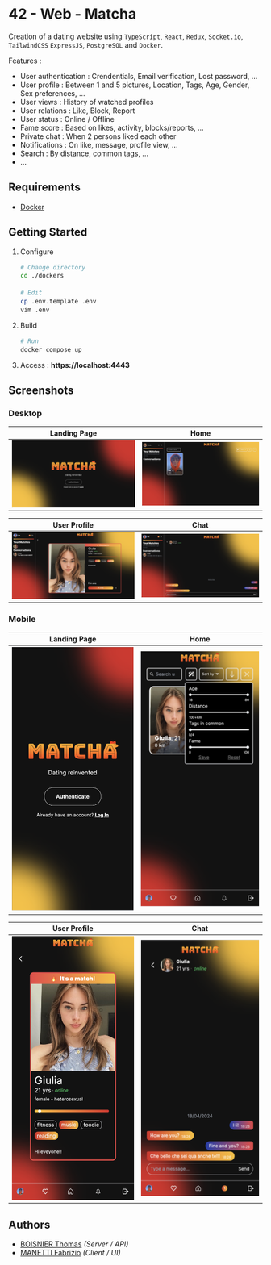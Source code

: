 # 42 - Web - Matcha

Creation of a dating website using `TypeScript`, `React`, `Redux`, `Socket.io`, `TailwindCSS` `ExpressJS`, `PostgreSQL` and `Docker`.

Features :
- User authentication : Crendentials, Email verification, Lost password, ...
- User profile : Between 1 and 5 pictures, Location, Tags, Age, Gender, Sex preferences, ...
- User views : History of watched profiles
- User relations : Like, Block, Report
- User status : Online / Offline
- Fame score : Based on likes, activity, blocks/reports, ...
- Private chat : When 2 persons liked each other
- Notifications : On like, message, profile view, ...
- Search : By distance, common tags, ...
- ...

## Requirements

- [Docker](https://www.docker.com/)

## Getting Started

1. Configure

	```sh
	# Change directory
	cd ./dockers

	# Edit
	cp .env.template .env
	vim .env
	```

1. Build

	```sh
	# Run
	docker compose up
	```

1. Access : __https://localhost:4443__

## Screenshots

### Desktop

| Landing Page | Home |
| --- | --- |
| ![Landing Page](./docs/screenshots/desktop/landing_page.png) | ![Home](./docs/screenshots/desktop/home.png) |

| User Profile | Chat |
| --- | --- |
| ![User Profile](./docs/screenshots/desktop/profile.png) | ![Chat](./docs/screenshots/desktop/chat.png) |

### Mobile

| Landing Page | Home |
| --- | --- |
| ![Landing Page](./docs/screenshots/mobile/landing_page.png) | ![Home](./docs/screenshots/mobile/home.png) |

| User Profile | Chat |
| --- | --- |
| ![User Profile](./docs/screenshots/mobile/profile.png) | ![Chat](./docs/screenshots/mobile/chat.png) |

## Authors

- [BOISNIER Thomas](https://github.com/TBoisnie) _(Server / API)_
- [MANETTI Fabrizio](https://github.com/manettifabrizio) _(Client / UI)_
